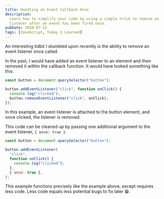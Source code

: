 ```yaml
---
title: Handling an Event Callback Once
description:
  Learn how to simplify your code by using a simple trick to remove an event
  listener after an event has been fired once.
pubDate: 2020-07-12
tags: [JavaScript, Today I Learned]
---
```


An interesting tidbit I stumbled upon recently is the ability to remove an event
listener once called.

In the past, I would have added an event listener to an element and then removed
it within the callback function. It would have looked something like this:

```js
const button = document.querySelector("button");

button.addEventListener("click", function onClick() {
  console.log("clicked");
  button.removeEventListener("click", onClick);
});
```

In this example, an event listener is attached to the button element, and once
clicked, the listener is removed.

This code can be cleaned up by passing one additional argument to the event
listener, `{ once: true }`.

```js
const button = document.querySelector("button");

button.addEventListener(
  "click",
  function onClick() {
    console.log("clicked");
  },
  { once: true },
);
```

This example functions precisely like the example above, except requires less
code. Less code equals less potential bugs to fix later 😁.
